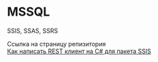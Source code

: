 # MSSQL
SSIS, SSAS, SSRS

Ссылка на страницу репизитория  
[Как написать REST клиент на C# для пакета SSIS](./SSIS/API_Client/API_Client.md)  
